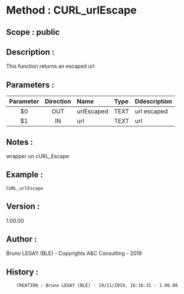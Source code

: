﻿# **Method :** CURL_urlEscape## **Scope :** public## **Description :** This function returns an escaped url## **Parameters :** | Parameter | Direction | Name | Type | Ddescription | |:----:|:----:|:----|:----|:----| | $0 | OUT | urlEscaped | TEXT | url escaped | | $1 | IN | url | TEXT | url | ## **Notes :** wrapper on cURL_Escape## **Example :** ```CURL_urlEscape```## **Version :** 1.00.00## **Author :** Bruno LEGAY (BLE) - Copyrights A&C Consulting - 2019## **History :**          CREATION : Bruno LEGAY (BLE) - 19/11/2019, 16:16:31 - 1.00.08